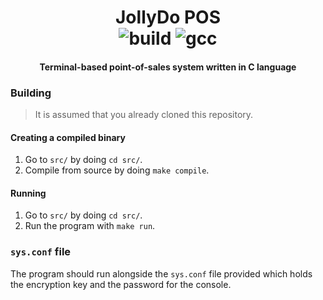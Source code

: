 <h1 align="center">
	JollyDo POS
	<br>
	<img src="https://img.shields.io/badge/build-passing-green.svg" alt="build" />
	<img src="https://img.shields.io/badge/gcc-v5.4.0-green.svg" alt="gcc"/>
	<br>
</h1>
<h4 align="center">
	Terminal-based point-of-sales system written in C language
</h4>

### Building
> It is assumed that you already cloned this repository.

#### Creating a compiled binary
1. Go to `src/` by doing `cd src/`.
2. Compile from source by doing `make compile`.

#### Running
1. Go to `src/` by doing `cd src/`.
2. Run the program with `make run`.

### `sys.conf` file
The program should run alongside the `sys.conf` file provided which holds the encryption key and the password for the console.


